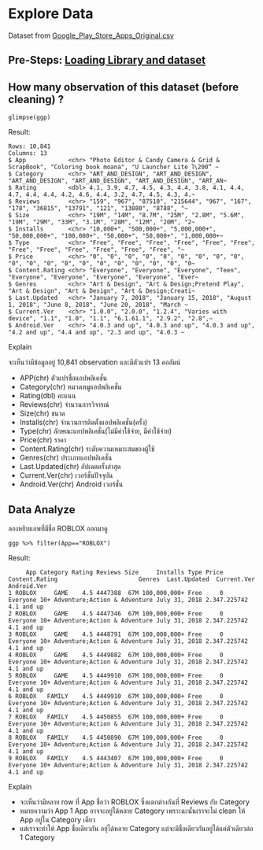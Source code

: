 # Explore Data
Dataset from [Google_Play_Store_Apps_Original.csv](https://raw.githubusercontent.com/sit-2021-int214/023-Google_Play_Store_Apps/main/term%20assignment/Midterm/Original%20Data/Google_Play_Store_Apps_Original.csv)

## Pre-Steps: [Loading Library and dataset](./../Original%20Data#loading-library-and-dataset)

## How many observation of this dataset (before cleaning) ?

```
glimpse(ggp)
```

Result:

```
Rows: 10,841
Columns: 13
$ App            <chr> "Photo Editor & Candy Camera & Grid & ScrapBook", "Coloring book moana", "U Launcher Lite โ\200“ ~
$ Category       <chr> "ART_AND_DESIGN", "ART_AND_DESIGN", "ART_AND_DESIGN", "ART_AND_DESIGN", "ART_AND_DESIGN", "ART_AN~
$ Rating         <dbl> 4.1, 3.9, 4.7, 4.5, 4.3, 4.4, 3.8, 4.1, 4.4, 4.7, 4.4, 4.4, 4.2, 4.6, 4.4, 3.2, 4.7, 4.5, 4.3, 4.~
$ Reviews        <chr> "159", "967", "87510", "215644", "967", "167", "178", "36815", "13791", "121", "13880", "8788", "~
$ Size           <chr> "19M", "14M", "8.7M", "25M", "2.8M", "5.6M", "19M", "29M", "33M", "3.1M", "28M", "12M", "20M", "2~
$ Installs       <chr> "10,000+", "500,000+", "5,000,000+", "50,000,000+", "100,000+", "50,000+", "50,000+", "1,000,000+~
$ Type           <chr> "Free", "Free", "Free", "Free", "Free", "Free", "Free", "Free", "Free", "Free", "Free", "Free", "~
$ Price          <chr> "0", "0", "0", "0", "0", "0", "0", "0", "0", "0", "0", "0", "0", "0", "0", "0", "0", "0", "0", "0~
$ Content.Rating <chr> "Everyone", "Everyone", "Everyone", "Teen", "Everyone", "Everyone", "Everyone", "Everyone", "Ever~
$ Genres         <chr> "Art & Design", "Art & Design;Pretend Play", "Art & Design", "Art & Design", "Art & Design;Creati~
$ Last.Updated   <chr> "January 7, 2018", "January 15, 2018", "August 1, 2018", "June 8, 2018", "June 20, 2018", "March ~
$ Current.Ver    <chr> "1.0.0", "2.0.0", "1.2.4", "Varies with device", "1.1", "1.0", "1.1", "6.1.61.1", "2.9.2", "2.8",~
$ Android.Ver    <chr> "4.0.3 and up", "4.0.3 and up", "4.0.3 and up", "4.2 and up", "4.4 and up", "2.3 and up", "4.0.3 ~
```

Explain

จะเห็นว่ามีข้อมูลอยู่ 10,841 observation
และมีตัวแปร 13 คอลัมน์
- APP(chr) ตัวแปรชื่อแอปพลิเคชั่น
- Category(chr) หมวดหมูแอปพลิเคชั่น
- Rating(dbl) คะแนน
- Reviews(chr) จำนวนการวิจารณ์
- Size(chr) ขนาด
- Installs(chr) จำนวนการติดตั้งแอปพลิเคชั่น(ครั้ง)
- Type(chr) ลักษณะแอปพลิเคชั่น(ไม่มีค่าใช้จ่าย, มีค่าใช้จ่าย)
- Price(chr) ราคา
- Content.Rating(chr) ระดับความเหมาะสมของผู้ใช้
- Genres(chr) ประเภทแอปพลิเคชั่น
- Last.Updated(chr) อัปเดตครั้งล่าสุด
- Current.Ver(chr) เวอร์ชั่นปัจจุบัน
- Android.Ver(chr) Android เวอร์ชั่น

## Data Analyze
ลองหยิบแอพที่มีชื่อ ROBLOX ออกมาดู
```
ggp %>% filter(App=="ROBLOX")
```
Result:
```
     App Category Rating Reviews Size     Installs Type Price Content.Rating                       Genres  Last.Updated  Current.Ver Android.Ver
1 ROBLOX     GAME    4.5 4447388  67M 100,000,000+ Free     0   Everyone 10+ Adventure;Action & Adventure July 31, 2018 2.347.225742  4.1 and up
2 ROBLOX     GAME    4.5 4447346  67M 100,000,000+ Free     0   Everyone 10+ Adventure;Action & Adventure July 31, 2018 2.347.225742  4.1 and up
3 ROBLOX     GAME    4.5 4448791  67M 100,000,000+ Free     0   Everyone 10+ Adventure;Action & Adventure July 31, 2018 2.347.225742  4.1 and up
4 ROBLOX     GAME    4.5 4449882  67M 100,000,000+ Free     0   Everyone 10+ Adventure;Action & Adventure July 31, 2018 2.347.225742  4.1 and up
5 ROBLOX     GAME    4.5 4449910  67M 100,000,000+ Free     0   Everyone 10+ Adventure;Action & Adventure July 31, 2018 2.347.225742  4.1 and up
6 ROBLOX   FAMILY    4.5 4449910  67M 100,000,000+ Free     0   Everyone 10+ Adventure;Action & Adventure July 31, 2018 2.347.225742  4.1 and up
7 ROBLOX   FAMILY    4.5 4450855  67M 100,000,000+ Free     0   Everyone 10+ Adventure;Action & Adventure July 31, 2018 2.347.225742  4.1 and up
8 ROBLOX   FAMILY    4.5 4450890  67M 100,000,000+ Free     0   Everyone 10+ Adventure;Action & Adventure July 31, 2018 2.347.225742  4.1 and up
9 ROBLOX   FAMILY    4.5 4443407  67M 100,000,000+ Free     0   Everyone 10+ Adventure;Action & Adventure July 31, 2018 2.347.225742  4.1 and up
```
Explain
- จะเห็นว่ามีหลาย row ที่ App ชื่อว่า ROBLOX ซึ่งแตกต่างกันที่ Reviews กับ Category
- หมายความว่า App 1 App อาจจะอยู่ได้หลาย Category เพราะฉะนั้นเราจะไม่ clean ให้ App อยู่ใน Category เดียว
- แต่เราจะทำให้ App ชื่อเดียวกัน อยุ่ได้หลาย Category แต่จะมีชื่อเดียวกันอยู่ได้แค่ตัวเดียวต่อ 1 Category
